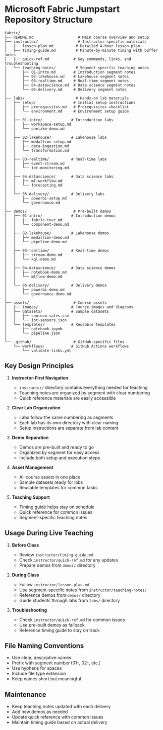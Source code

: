 # Microsoft Fabric Jumpstart Repository Structure

```
fabric/
├── README.md                    # Main course overview and setup
├── instructor/                  # Instructor-specific materials
│   ├── lesson-plan.md          # Detailed 4-hour lesson plan
│   ├── timing-guide.md         # Minute-by-minute timing with buffer notes
│   ├── quick-ref.md           # Key commands, links, and troubleshooting
│   └── teaching-notes/         # Segment-specific teaching notes
│       ├── 01-intro.md        # Introduction segment notes
│       ├── 02-lakehouse.md    # Lakehouse segment notes
│       ├── 03-realtime.md     # Real-time segment notes
│       ├── 04-datascience.md  # Data science segment notes
│       └── 05-delivery.md     # Delivery segment notes
│
├── labs/                       # Hands-on lab materials
│   ├── setup/                 # Initial setup instructions
│   │   ├── prerequisites.md   # Prerequisites checklist
│   │   └── environment.md     # Environment setup guide
│   │
│   ├── 01-intro/             # Introduction labs
│   │   ├── workspace-setup.md
│   │   └── onelake-demo.md
│   │
│   ├── 02-lakehouse/         # Lakehouse labs
│   │   ├── medallion-setup.md
│   │   ├── data-ingestion.md
│   │   └── transformation.md
│   │
│   ├── 03-realtime/          # Real-time labs
│   │   ├── event-stream.md
│   │   └── iot-monitoring.md
│   │
│   ├── 04-datascience/       # Data science labs
│   │   ├── ml-workflow.md
│   │   └── forecasting.md
│   │
│   └── 05-delivery/          # Delivery labs
│       ├── powerbi-setup.md
│       └── governance.md
│
├── demos/                     # Pre-built demos
│   ├── 01-intro/             # Introduction demos
│   │   ├── fabric-tour.md
│   │   └── component-demo.md
│   │
│   ├── 02-lakehouse/         # Lakehouse demos
│   │   ├── medallion-demo.md
│   │   └── pipeline-demo.md
│   │
│   ├── 03-realtime/          # Real-time demos
│   │   ├── stream-demo.md
│   │   └── kql-demo.md
│   │
│   ├── 04-datascience/       # Data science demos
│   │   ├── notebook-demo.md
│   │   └── mlflow-demo.md
│   │
│   └── 05-delivery/          # Delivery demos
│       ├── powerbi-demo.md
│       └── governance-demo.md
│
├── assets/                    # Course assets
│   ├── images/               # Course images and diagrams
│   ├── datasets/             # Sample datasets
│   │   ├── contoso-sales.csv
│   │   └── iot-sensors.json
│   └── templates/            # Reusable templates
│       ├── notebook.ipynb
│       └── pipeline.json
│
└── .github/                   # GitHub-specific files
    └── workflows/            # GitHub Actions workflows
        └── validate-links.yml
```

## Key Design Principles

1. **Instructor-First Navigation**
   - `instructor/` directory contains everything needed for teaching
   - Teaching notes are organized by segment with clear numbering
   - Quick reference materials are easily accessible

2. **Clear Lab Organization**
   - Labs follow the same numbering as segments
   - Each lab has its own directory with clear naming
   - Setup instructions are separate from lab content

3. **Demo Separation**
   - Demos are pre-built and ready to go
   - Organized by segment for easy access
   - Include both setup and execution steps

4. **Asset Management**
   - All course assets in one place
   - Sample datasets ready for labs
   - Reusable templates for common tasks

5. **Teaching Support**
   - Timing guide helps stay on schedule
   - Quick reference for common issues
   - Segment-specific teaching notes

## Usage During Live Teaching

1. **Before Class**
   - Review `instructor/timing-guide.md`
   - Check `instructor/quick-ref.md` for any updates
   - Prepare demos from `demos/` directory

2. **During Class**
   - Follow `instructor/lesson-plan.md`
   - Use segment-specific notes from `instructor/teaching-notes/`
   - Reference demos from `demos/` directory
   - Guide students through labs from `labs/` directory

3. **Troubleshooting**
   - Check `instructor/quick-ref.md` for common issues
   - Use pre-built demos as fallback
   - Reference timing guide to stay on track

## File Naming Conventions

- Use clear, descriptive names
- Prefix with segment number (01-, 02-, etc.)
- Use hyphens for spaces
- Include file type extension
- Keep names short but meaningful

## Maintenance

- Keep teaching notes updated with each delivery
- Add new demos as needed
- Update quick reference with common issues
- Maintain timing guide based on actual delivery 